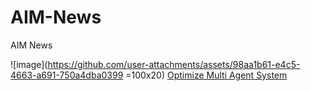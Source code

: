 # AIM-News
AIM News


![image](https://github.com/user-attachments/assets/98aa1b61-e4c5-4663-a691-750a4dba0399 =100x20)
[Optimize Multi Agent System ](https://zilliz.com/blog/optimize-multi-agent-system-with-mistral-large-mistral-nemo-and-llama-agents)
